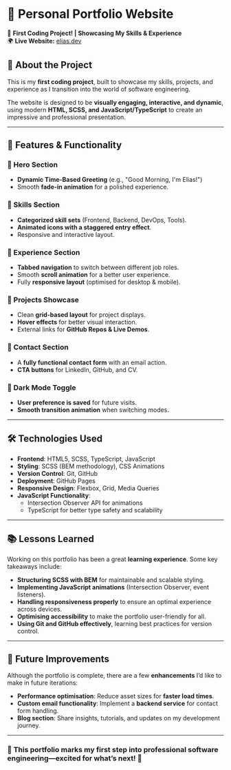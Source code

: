 # 📌 Personal Portfolio Website

🚀 **First Coding Project! | Showcasing My Skills & Experience**  
🌍 **Live Website:** [elias.dev](https://3ixas.github.io/web-project/)  

## 📖 About the Project
This is my **first coding project**, built to showcase my skills, projects, and experience as I transition into the world of software engineering.

The website is designed to be **visually engaging, interactive, and dynamic**, using modern **HTML, SCSS, and JavaScript/TypeScript** to create an impressive and professional presentation.

---

## 🎨 Features & Functionality

### 📌 Hero Section
- **Dynamic Time-Based Greeting** (e.g., "Good Morning, I'm Elias!")
- Smooth **fade-in animation** for a polished experience.

### 📌 Skills Section
- **Categorized skill sets** (Frontend, Backend, DevOps, Tools).
- **Animated icons with a staggered entry effect**.
- Responsive and interactive layout.

### 📌 Experience Section
- **Tabbed navigation** to switch between different job roles.
- Smooth **scroll animation** for a better user experience.
- Fully **responsive layout** (optimised for desktop & mobile).

### 📌 Projects Showcase
- Clean **grid-based layout** for project displays.
- **Hover effects** for better visual interaction.
- External links for **GitHub Repos & Live Demos**.

### 📌 Contact Section
- A **fully functional contact form** with an email action.
- **CTA buttons** for LinkedIn, GitHub, and CV.

### 📌 Dark Mode Toggle
- **User preference is saved** for future visits.
- **Smooth transition animation** when switching modes.

---

## 🛠️ Technologies Used
- **Frontend**: HTML5, SCSS, TypeScript, JavaScript
- **Styling**: SCSS (BEM methodology), CSS Animations
- **Version Control**: Git, GitHub
- **Deployment**: GitHub Pages
- **Responsive Design**: Flexbox, Grid, Media Queries
- **JavaScript Functionality**:
  - Intersection Observer API for animations
  - TypeScript for better type safety and scalability

---

## 📚 Lessons Learned
Working on this portfolio has been a great **learning experience**. Some key takeaways include:

- **Structuring SCSS with BEM** for maintainable and scalable styling.
- **Implementing JavaScript animations** (Intersection Observer, event listeners).
- **Handling responsiveness properly** to ensure an optimal experience across devices.
- **Optimising accessibility** to make the portfolio user-friendly for all.
- **Using Git and GitHub effectively**, learning best practices for version control.

---

## 🚀 Future Improvements
Although the portfolio is complete, there are a few **enhancements** I’d like to make in future iterations:

- **Performance optimisation**: Reduce asset sizes for **faster load times**.
- **Custom email functionality**: Implement a **backend service** for contact form handling.
- **Blog section**: Share insights, tutorials, and updates on my development journey.

---

### 🚀 **This portfolio marks my first step into professional software engineering—excited for what’s next!** 🎉
